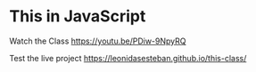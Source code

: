 # This in JavaScript

Watch the Class https://youtu.be/PDiw-9NpyRQ

Test the live project https://leonidasesteban.github.io/this-class/
